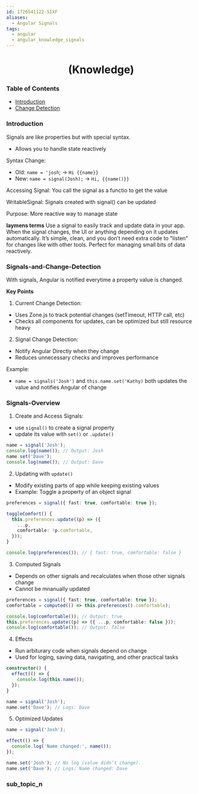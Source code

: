 ```yaml
---
id: 1726541122-SIXF
aliases:
  - Angular Signals
tags:
  - angular
  - angular_knowledge_signals
---
```


<center>
<h1>(Knowledge)</h1>
</center>


### Table of Contents
- [Introduction](#introduction)
- [Change Detection](#signal-and-change-detection)


### Introduction
Signals are like properties but with special syntax. 
- Allows you to handle state reactively

Syntax Change:
- Old: `name = 'josh`; -> `Hi {{name}}`
- New: `name = signal(Josh);` -> `Hi, {{name()}}`

Accessing Signal: You call the signal as a functio to get the value

WritableSignal: Signals created with signal() can be updated

Purpose: More reactive way to manage state

**laymens terms**
Use a signal to easily track and update data in your app. When the signal
changes, the UI or anything depending on it updates automatically. It’s simple,
clean, and you don’t need extra code to "listen" for changes like with other
tools. Perfect for managing small bits of data reactively.



### Signals-and-Change-Detection
 With signals, Angular is notified everytime a property value is changed.

**Key Points**
1. Current Change Detection:
- Uses Zone.js to track potential changes (setTimeout, HTTP call, etc)
- Checks all components for updates, can be optimized but still resource heavy

2. Signal Change Detection:
- Notify Angular Directly when they change
- Reduces unnecessary checks and improves performance


Example: 
- `name = signals('Josh')` and `this.name.set('Kathy)` both updates the value
  and notifies Angular of change

### Signals-Overview

1. Create and Access Signals:
- use `signal()` to create a signal property
- update its value with `set()` or `.update()`
```typescript
name = signal('Josh');
console.log(name()); // Output: Josh
name.set('Dave');
console.log(name()); // Output: Dave
```

2. Updating with `update()`
- Modify existing parts of app while keeping existing values
- Example: Toggle a property of an object signal
```typescript
preferences = signal({ fast: true, comfortable: true });

toggleComfort() {
  this.preferences.update((p) => ({
    ...p,
    comfortable: !p.comfortable,
  }));
}

console.log(preferences()); // { fast: true, comfortable: false }
```

3. Computed Signals
- Depends on other signals and recalculates when those other signals change
- Cannot be mnanually updated 
```typescript
preferences = signal({ fast: true, comfortable: true });
comfortable = computed(() => this.preferences().comfortable);

console.log(comfortable()); // Output: true
this.preferences.update((p) => ({ ...p, comfortable: false }));
console.log(comfortable()); // Output: false
```

4. Effects
- Run arbiturary code when signals depend on change
- Used for loging, saving data, navigating, and other practical tasks
```typescript
constructor() {
  effect(() => {
    console.log(this.name());
  });
}

name = signal('Josh');
name.set('Dave'); // Logs: Dave
```

5. Optimized Updates
```typescript
name = signal('Josh');

effect(() => {
  console.log('Name changed:', name());
});

name.set('Josh'); // No log (value didn’t change).
name.set('Dave'); // Logs: Name changed: Dave
```


### sub_topic_n

